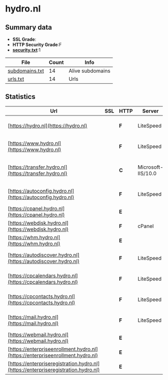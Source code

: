

# hydro.nl
## Summary data


 - **SSL Grade**:
 - **HTTP Security Grade**:F
 - **[security.txt](https://www.digitaleoverheid.nl/nieuws/standaard-security-txt-nu-verplicht-voor-overheid/)**:1


| File       | Count | Info |
|------------|-------|------|
|[subdomains.txt](/data/hydro.nl/subdomains.txt)|14|Alive subdomains|
|[urls.txt](/data/hydro.nl/urls.txt)|14|Urls|


## Statistics


| Url | SSL | HTTP | Server | Cookie | HSTS | CORS | CTO | CSP | XFO | XXP | RP |FP| Tech |Title |
|--------|-------|-------|------|------|------|------|------|------|------|------|------|------|------|------|
|[https://hydro.nl](https://hydro.nl)| | **F**|LiteSpeed| | | | | | | | :white_check_mark: | |LiteSpeed Litespeed Cache|Dienst der Hydro...|
|[https://www.hydro.nl](https://www.hydro.nl)| | **F**|LiteSpeed| | | | | | | | :white_check_mark: | |LiteSpeed Litespeed Cache|Dienst der Hydro...|
|[https://transfer.hydro.nl](https://transfer.hydro.nl)| | **C**|Microsoft-IIS/10.0| |:white_check_mark: | | | | | | :white_check_mark: | |HSTS IIS:10.0 Windows Server|Transfer website...|
|[https://autoconfig.hydro.nl](https://autoconfig.hydro.nl)| | **F**|LiteSpeed| | | | | | | | :white_check_mark: | |LiteSpeed Litespeed Cache||
|[https://cpanel.hydro.nl](https://cpanel.hydro.nl)| | **E**|| | | | | | | | :white_check_mark: | |cPanel|cPanel Login|
|[https://webdisk.hydro.nl](https://webdisk.hydro.nl)| | **F**|cPanel| | | | | | | | :white_check_mark: | |Basic||
|[https://whm.hydro.nl](https://whm.hydro.nl)| | **E**|| | | | | | | | :white_check_mark: | |||
|[https://autodiscover.hydro.nl](https://autodiscover.hydro.nl)| | **F**|LiteSpeed| | | | | | | | :white_check_mark: | |LiteSpeed Litespeed Cache||
|[https://cpcalendars.hydro.nl](https://cpcalendars.hydro.nl)| | **F**|LiteSpeed| | | | | | | | :white_check_mark: | |LiteSpeed Litespeed Cache|Moved Permanentl...|
|[https://cpcontacts.hydro.nl](https://cpcontacts.hydro.nl)| | **F**|LiteSpeed| | | | | | | | :white_check_mark: | |LiteSpeed Litespeed Cache|Moved Permanentl...|
|[https://mail.hydro.nl](https://mail.hydro.nl)| | **F**|LiteSpeed| | | | | | | | :white_check_mark: | |LiteSpeed Litespeed Cache|Dienst der Hydro...|
|[https://webmail.hydro.nl](https://webmail.hydro.nl)| | **E**|| | | | | | | | :white_check_mark: | ||Webmail Login|
|[https://enterpriseenrollment.hydro.nl](https://enterpriseenrollment.hydro.nl)| | **E**|| | | | | | | | :white_check_mark: | |HSTS||
|[https://enterpriseregistration.hydro.nl](https://enterpriseregistration.hydro.nl)| | **E**|| | | | | | | | :white_check_mark: | |||


